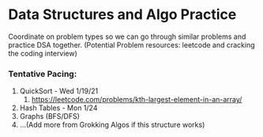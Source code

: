 # Data Structures and Algo Practice

Coordinate on problem types so we can go through similar problems and practice DSA together. 
(Potential Problem resources: leetcode and cracking the coding interview)

### Tentative Pacing:
1. QuickSort - Wed 1/19/21 
   1. https://leetcode.com/problems/kth-largest-element-in-an-array/
2. Hash Tables - Mon 1/24
3. Graphs (BFS/DFS)
4. ...(Add more from Grokking Algos if this structure works)
